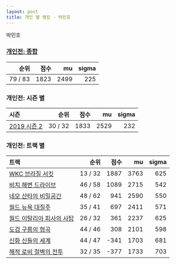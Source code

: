 ```yaml
---
layout: post
title: 개인 별 랭킹 - 박민호
---
```


박민호

### [개인전: 종합](../singles-full)

| 순위 | 점수 | mu | sigma |
|---:|---:|---:|---:|
| 79 / 83 | 1823 | 2499 | 225 |

### 개인전: 시즌 별

| 시즌 | 순위 | 점수 | mu | sigma |
|:---|---:|---:|---:|---:|
| [2019 시즌 2](../singles-s2019_2) | 30 / 32 | 1833 | 2529 | 232 |

### 개인전: 트랙 별

| 트랙 | 순위 | 점수 | mu | sigma |
|:---|---:|---:|---:|---:|
| [WKC 브라질 서킷](../brazil) | 13 / 32 | 1887 | 3763 | 625 |
| [비치 해변 드라이브](../haebyun) | 46 / 58 | 1089 | 2715 | 542 |
| [네모 산타의 비밀공간](../santa) | 48 / 62 | 941 | 2590 | 550 |
| [월드 뉴욕 대질주](../newyork) | 35 / 41 | 697 | 2411 | 571 |
| [월드 이탈리아 피사의 사탑](../pizza) | 26 / 32 | 361 | 2237 | 625 |
| [도검 구름의 협곡](../hyupgog) | 44 / 46 | 308 | 2101 | 598 |
| [신화 신들의 세계](../shinsegye) | 44 / 47 | -341 | 1703 | 681 |
| [해적 로비 절벽의 전투](../lobby) | 32 / 35 | -377 | 1733 | 703 |
